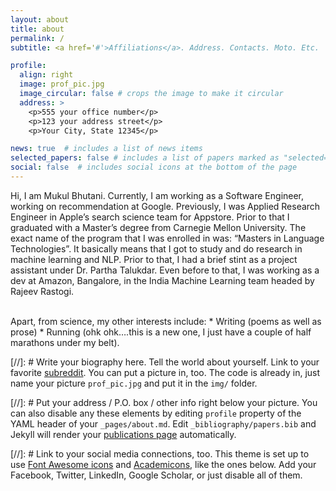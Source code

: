 ```yaml
---
layout: about
title: about
permalink: /
subtitle: <a href='#'>Affiliations</a>. Address. Contacts. Moto. Etc.

profile:
  align: right
  image: prof_pic.jpg
  image_circular: false # crops the image to make it circular
  address: >
    <p>555 your office number</p>
    <p>123 your address street</p>
    <p>Your City, State 12345</p>

news: true  # includes a list of news items
selected_papers: false # includes a list of papers marked as "selected={true}"
social: false  # includes social icons at the bottom of the page
---
```


Hi, I am Mukul Bhutani. Currently, I am working as a Software Engineer, working on recommendation at Google. Previously, I was Applied Research Engineer in Apple’s search science team for Appstore. Prior to that I graduated with a Master’s degree from Carnegie Mellon University.  The exact name of the program that I was enrolled in was: “Masters in Language Technologies”. It basically means that I got to study and do research in machine learning and NLP. Prior to that, I had a brief stint as a project assistant under Dr. Partha Talukdar.  Even before to that, I was working as a dev at Amazon, Bangalore,  in the India Machine Learning team headed by Rajeev Rastogi.

<br/>
Apart, from science, my other interests include: 
* Writing (poems as well as prose)
* Running (ohk ohk….this is a new one, I just have a couple of half marathons under my belt).

[//]: # Write your biography here. Tell the world about yourself. Link to your favorite [subreddit](http://reddit.com). You can put a picture in, too. The code is already in, just name your picture `prof_pic.jpg` and put it in the `img/` folder.

[//]: # Put your address / P.O. box / other info right below your picture. You can also disable any these elements by editing `profile` property of the YAML header of your `_pages/about.md`. Edit `_bibliography/papers.bib` and Jekyll will render your [publications page](/al-folio/publications/) automatically.

[//]: # Link to your social media connections, too. This theme is set up to use [Font Awesome icons](http://fortawesome.github.io/Font-Awesome/) and [Academicons](https://jpswalsh.github.io/academicons/), like the ones below. Add your Facebook, Twitter, LinkedIn, Google Scholar, or just disable all of them.
